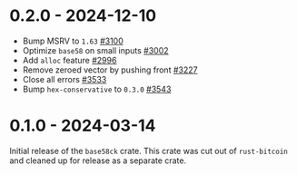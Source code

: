 # 0.2.0 - 2024-12-10

- Bump MSRV to `1.63` [#3100](https://github.com/rust-bitcoin/rust-bitcoin/pull/3100)
- Optimize `base58` on small inputs [#3002](https://github.com/rust-bitcoin/rust-bitcoin/pull/3002)
- Add `alloc` feature [#2996](https://github.com/rust-bitcoin/rust-bitcoin/pull/2996)
- Remove zeroed vector by pushing front [#3227](https://github.com/rust-bitcoin/rust-bitcoin/pull/3227)
- Close all errors [#3533](https://github.com/rust-bitcoin/rust-bitcoin/pull/3533)
- Bump `hex-conservative` to `0.3.0` [#3543](https://github.com/rust-bitcoin/rust-bitcoin/pull/3543)

# 0.1.0 - 2024-03-14

Initial release of the `base58ck` crate. This crate was cut out of
`rust-bitcoin` and cleaned up for release as a separate crate.
